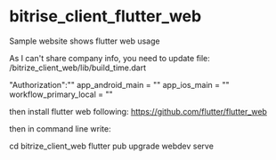 # bitrise_client_flutter_web
Sample website shows flutter web usage

As I can't share company info, you need to update file: /bitrize_client_web/lib/build_time.dart 

"Authorization":"<Replace>"
app_android_main = "<Replace>"
app_ios_main = "<Replace>"
workflow_primary_local = "<Replace>"
  
then install flutter web following: https://github.com/flutter/flutter_web


then in command line write:

cd bitrize_client_web
flutter pub upgrade
webdev serve

